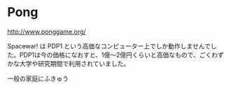 # Pong
http://www.ponggame.org/

Spacewar! は PDP1 という高価なコンピューター上でしか動作しませんでした。PDP1は今の価格になおすと、1億～2億円くらいと高価なもので、ごくわずかな大学や研究期間で利用されていました。

一般の家庭にふきゅう
